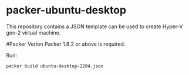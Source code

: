 # packer-ubuntu-desktop
This repository contains a JSON template can be used to create Hyper-V gen-2 virtual machine. 

#Packer Verion
Packer 1.8.2 or above is required.

Run: 
```
packer build ubuntu-desktop-2204.json
```
